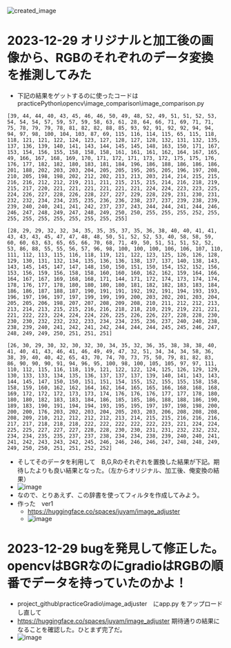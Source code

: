 <link rel="stylesheet" type="text/css" href="/assets/css/styles.css" />

![created_image](https://github.com/jamad/jamad.github.io/assets/949913/b3eb7597-35da-4106-9781-fc52e80244b0)


# 2023-12-29 オリジナルと加工後の画像から、RGBのそれぞれのデータ変換を推測してみた
* 下記の結果をゲットするのに使ったコードは　practicePython\opencv\image_comparison\image_comparison.py

```
[39, 44, 44, 40, 43, 45, 46, 46, 50, 49, 48, 52, 49, 51, 51, 52, 53, 54, 54, 54, 57, 59, 57, 59, 58, 63, 61, 28, 64, 66, 71, 69, 71, 71, 75, 78, 79, 79, 78, 81, 82, 82, 88, 85, 93, 92, 91, 92, 92, 94, 94, 94, 97, 98, 100, 104, 103, 87, 69, 115, 116, 114, 115, 65, 115, 118, 118, 121, 121, 122, 124, 123, 127, 128, 127, 128, 132, 131, 132, 135, 137, 136, 139, 140, 141, 143, 144, 145, 145, 148, 163, 150, 171, 167, 153, 154, 156, 155, 158, 158, 158, 161, 161, 161, 162, 164, 167, 165, 49, 166, 167, 168, 169, 170, 171, 172, 171, 173, 172, 175, 175, 176, 176, 177, 182, 182, 180, 183, 181, 184, 196, 186, 188, 186, 186, 186, 201, 188, 202, 203, 203, 204, 205, 205, 195, 205, 205, 196, 197, 208, 210, 205, 198, 198, 202, 212, 202, 213, 213, 203, 214, 214, 215, 215, 216, 216, 212, 212, 219, 211, 211, 215, 215, 215, 214, 216, 218, 219, 215, 217, 220, 221, 221, 221, 221, 221, 221, 224, 224, 223, 223, 225, 224, 226, 227, 228, 226, 228, 227, 227, 229, 228, 229, 231, 230, 231, 232, 232, 234, 234, 235, 235, 236, 236, 238, 237, 237, 239, 238, 239, 239, 240, 240, 241, 241, 242, 237, 237, 243, 244, 244, 241, 244, 246, 246, 247, 248, 249, 247, 248, 249, 250, 250, 255, 255, 255, 252, 255, 255, 255, 255, 255, 255, 255, 255, 255]
```

```
[28, 29, 29, 32, 32, 34, 35, 35, 35, 37, 35, 36, 38, 40, 40, 41, 41, 43, 43, 43, 45, 47, 47, 48, 48, 50, 51, 52, 52, 53, 40, 58, 58, 59, 60, 60, 63, 63, 65, 65, 66, 70, 68, 71, 49, 50, 51, 51, 51, 52, 52, 53, 86, 88, 55, 55, 56, 57, 96, 98, 100, 100, 100, 106, 106, 107, 110, 111, 112, 113, 115, 116, 118, 119, 121, 122, 123, 125, 126, 126, 128, 129, 130, 131, 132, 134, 135, 136, 136, 138, 137, 137, 140, 138, 143, 143, 145, 145, 147, 147, 148, 150, 150, 151, 150, 154, 152, 152, 156, 153, 156, 159, 156, 158, 158, 160, 160, 160, 162, 162, 159, 164, 166, 164, 167, 167, 169, 168, 168, 171, 144, 171, 172, 174, 173, 174, 174, 178, 176, 177, 178, 180, 180, 180, 180, 181, 182, 182, 183, 183, 184, 186, 186, 187, 188, 187, 190, 191, 191, 192, 192, 191, 194, 193, 193, 196, 197, 196, 197, 197, 199, 199, 199, 200, 203, 202, 201, 203, 204, 205, 205, 206, 198, 207, 207, 208, 209, 208, 210, 211, 212, 212, 213, 213, 214, 213, 215, 215, 216, 216, 218, 218, 210, 219, 219, 221, 221, 221, 222, 223, 224, 224, 224, 226, 225, 226, 226, 227, 228, 228, 230, 230, 230, 232, 232, 232, 233, 234, 234, 235, 236, 237, 240, 240, 238, 238, 239, 240, 241, 242, 241, 242, 244, 244, 244, 245, 245, 246, 247, 248, 249, 249, 250, 251, 251, 251]
```

```
[26, 30, 29, 30, 32, 30, 32, 30, 34, 35, 32, 36, 35, 38, 38, 38, 40, 41, 40, 41, 43, 46, 41, 46, 49, 49, 47, 32, 51, 34, 34, 34, 58, 36, 38, 39, 40, 40, 42, 65, 43, 70, 74, 70, 73, 75, 50, 79, 81, 82, 83, 86, 90, 90, 90, 91, 94, 96, 95, 100, 98, 100, 105, 105, 97, 97, 111, 110, 112, 115, 116, 118, 119, 121, 122, 122, 124, 125, 126, 129, 129, 130, 133, 133, 134, 135, 136, 137, 137, 137, 139, 140, 141, 143, 143, 144, 145, 147, 150, 150, 151, 151, 154, 155, 152, 155, 155, 158, 158, 158, 159, 160, 162, 162, 164, 162, 164, 165, 165, 166, 168, 168, 168, 169, 172, 172, 172, 173, 173, 174, 176, 176, 176, 177, 177, 178, 180, 180, 180, 182, 183, 183, 184, 186, 185, 185, 186, 188, 188, 186, 190, 189, 183, 190, 191, 194, 194, 193, 195, 195, 197, 197, 198, 198, 200, 200, 200, 176, 203, 202, 203, 204, 205, 203, 203, 206, 208, 208, 208, 208, 209, 210, 212, 212, 212, 212, 213, 214, 215, 215, 216, 216, 216, 217, 217, 218, 218, 218, 222, 222, 222, 222, 222, 223, 221, 224, 224, 225, 225, 227, 227, 227, 228, 228, 230, 230, 231, 231, 232, 232, 232, 234, 234, 235, 235, 237, 237, 238, 234, 234, 238, 239, 240, 240, 241, 241, 242, 243, 243, 242, 245, 246, 246, 246, 246, 247, 248, 248, 249, 249, 250, 250, 251, 251, 252, 252]
```

* そしてそのデータを利用して　B,G,Rのそれぞれを置換した結果が下記。期待したよりも良い結果となった。（左からオリジナル、加工後、俺変換の結果）
* ![image](https://github.com/jamad/jamad.github.io/assets/949913/60965093-ae96-4eb8-b67d-9549bd66d1dc)
* なので、とりあえず、この辞書を使ってフィルタを作成してみよう。
* 作った　ver1
  * https://huggingface.co/spaces/juyam/image_adjuster
  * ![image](https://github.com/jamad/jamad.github.io/assets/949913/be518384-b498-4961-91df-8db9e7158c7b)

# 2023-12-29 bugを発見して修正した。opencvはBGRなのにgradioはRGBの順番でデータを持っていたのかよ！
* project_github\practiceGradio\image_adjuster　にapp.py をアップロードし直して
* https://huggingface.co/spaces/juyam/image_adjuster 期待通りの結果になることを確認した。ひとまず完了だ。
* ![image](https://github.com/jamad/jamad.github.io/assets/949913/5d3acaa5-2847-4d58-947b-85256aace6d7)

